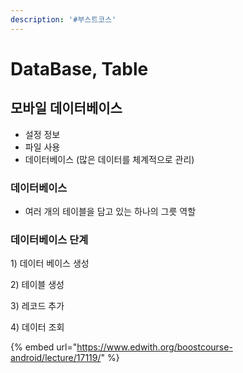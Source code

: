 ```yaml
---
description: '#부스트코스'
---
```


# DataBase, Table

## 모바일 데이터베이스 

* 설정 정보 
* 파일 사용 
* 데이터베이스 \(많은 데이터를 체계적으로 관리\) 

### 데이터베이스 

* 여러 개의 테이블을 담고 있는 하나의 그릇 역할 

### 데이터베이스 단계 

1\) 데이터 베이스 생성 

2\) 테이블 생성 

3\) 레코드 추가

4\) 데이터 조회 



{% embed url="https://www.edwith.org/boostcourse-android/lecture/17119/" %}



